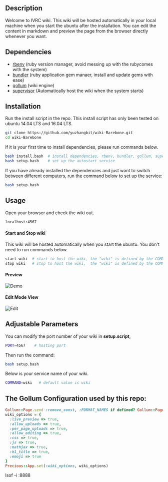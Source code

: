 ## Description
Welcome to IVRC wiki. This wiki will be hosted automatically in your local machine when you start the ubuntu after the installation. You can edit the content in markdown and preview the page from the browser directly whenever you want.

## Dependencies
* [rbenv]() (ruby version manager, avoid messing up with the rubycomes with the system)
* [bundler]() (ruby application gem manaer, install and update gems with ease)
* [gollum]()  (wiki engine)
* [supervisor]() (Automatically host the wiki when the system starts)

## Installation
Run the install script in the repo. This install script has only been tested on ubuntu 14.04 LTS and 16.04 LTS.
```bash
git clone https://github.com/yuzhangbit/wiki-Barebone.git
cd wiki-Barebone  
```
If it is your first time to install dependencies, please run commands below.  
```bash
bash install.bash  # install dependencies, rbenv, bundler, gollum, supervisor
bash setup.bash    # set up the autostart service
```    

If you have already installed the dependencies and just want to switch between different computers, run the command below to set up the service:
```bash
bash setup.bash
```
## Usage
Open your browser and check the wiki out.
```bash
localhost:4567
```

#### Start and Stop wiki
This wiki will be hosted automatically when you start the ubuntu. You don't need to run commands below.
```bash
start wiki  # start to host the wiki, the "wiki" is defined by the COMMAND variable.
stop wiki   # stop to host the wiki,  the "wiki" is defined by the COMMAND variable.
```


#### Preview
![Demo](images/preview.png)

#### Edit Mode View
![Edit](images/edit.png)


## Adjustable Parameters
You can modify the port number of your wiki in **setup.script**,
```bash
PORT=4567    # hosting port
```
Then run the command:
```bash
bash setup.bash
```

Below is your service name of your wiki.
```bash
COMMAND=wiki   # default value is wiki
```


## The Gollum Configuration used by this repo:
```ruby
Gollum::Page.send :remove_const, :FORMAT_NAMES if defined? Gollum::Page::FORMAT_NAMES
wiki_options = {
  :live_preview => true,
  :allow_uploads => true,
  :per_page_uploads => true,
  :allow_editing => true,
  :css => true,
  :js => true,
  :mathjax => true,
  :h1_title => true,
  :emoji => true
}
Precious::App.set(:wiki_options, wiki_options)
```


lsof -i :8888
